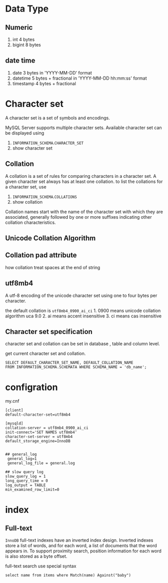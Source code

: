 # Data Type

## Numeric

1. int      4 bytes     
2. bigint   8 bytes

## date time
1. date             3 bytes     in 'YYYY-MM-DD' format
2. datetime         5 bytes + fractional     in 'YYYY-MM-DD hh:mm:ss' format
3. timestamp        4 bytes + fractional

# Character set
A character set is a set of symbols and encodings.


MySQL Server supports multiple character sets. Available character set can be displayed using 
1. `INFORMATION_SCHEMA`.`CHARACTER_SET`
2. show character set


## Collation
A collation is a set of rules for comparing characters in a character set.
A given character set always has at least one collation. to list the collations for a character set, use 
1. `INFORMATION_SCHEMA`.`COLLATIONS`
2. show collation

Collation names start with the name of the character set with which they are associated, generally followed by one or more suffixes indicating other collation characteristics.

## Unicode Collation Algorithm

## Collation pad attribute
how collation treat spaces at the end of string

## utf8mb4 
A utf-8 encoding of the unicode character set using one to four bytes per character.

the default collation is `utf8mb4_0900_ai_ci`
    1. 0900 means unicode collation algorithm uca 9.0
    2. ai means accent insensitive
    3. ci means cas insensitive

## Character set specification
character set and collation can be set in database , table and column level.

get current character set and collation.
```
SELECT DEFAULT_CHARACTER_SET_NAME, DEFAULT_COLLATION_NAME
FROM INFORMATION_SCHEMA.SCHEMATA WHERE SCHEMA_NAME = 'db_name';
```


# configration

my.cnf
```
[client]
default-character-set=utf8mb4

[mysqld]
collation-server = utf8mb4_0900_ai_ci
init-connect='SET NAMES utf8mb4'
character-set-server = utf8mb4
default_storage_engine=InnoDB


## general_log
 general_log=1
 general_log_file = general.log

## slow query log
slow_query_log = 1
long_query_time = 0
log_output = TABLE
min_examined_row_limit=0    
```

# index

## Full-text

`InnoDB` full-text indexes have an inverted index design. Inverted indexes store a list of words, and for each word, a list of documents that the word appears in. To support proximity search, position information for each word is also stored as a byte offset.

full-text search use special syntax 
```
select name from items where Match(name) Against("baby")
```



# 




